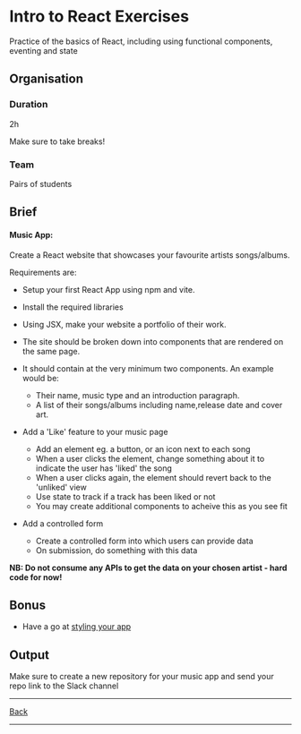 # Intro to React Exercises

Practice of the basics of React, including using functional components, eventing and state 

## Organisation

### Duration

2h

Make sure to take breaks!

### Team

Pairs of students

## Brief

#### Music App: 

Create a React website that showcases your favourite artists songs/albums.

Requirements are:

 - Setup your first React App using npm and vite.
 - Install the required libraries
 - Using JSX, make your website a portfolio of their work.
 - The site should be broken down into components that are rendered on the same page.
 - It should contain at the very minimum two components. An example would be:
    - Their name, music type and an introduction paragraph.
    - A list of their songs/albums including name,release date and cover art.
 - Add a 'Like' feature to your music page
   - Add an element eg. a button, or an icon next to each song
   - When a user clicks the element, change something about it to indicate the user has 'liked' the song
   - When a user clicks again, the element should revert back to the 'unliked' view
   - Use state to track if a track has been liked or not
   - You may create additional components to acheive this as you see fit

- Add a controlled form
  - Create a controlled form into which users can provide data
  - On submission, do something with this data 

**NB: Do not consume any APIs to get the data on your chosen artist - hard code for now!**

## Bonus
- Have a go at [styling your app](https://react.dev/learn#adding-styles)

## Output

Make sure to create a new repository for your music app and send your repo link to the Slack channel

---

[Back](./README.md)

---
